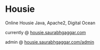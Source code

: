 # Housie

Online Housie
Java, Apache2, Digital Ocean


currently @ [housie.saurabhgaggar.com](https://housie.saurabhgaggar.com/)

admin @ [housie.saurabhgaggar.com/admin](https://housie.saurabhgaggar.com/admin)
